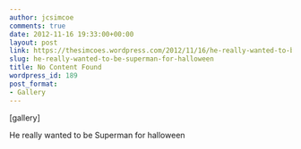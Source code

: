 ```yaml
---
author: jcsimcoe
comments: true
date: 2012-11-16 19:33:00+00:00
layout: post
link: https://thesimcoes.wordpress.com/2012/11/16/he-really-wanted-to-be-superman-for-halloween/
slug: he-really-wanted-to-be-superman-for-halloween
title: No Content Found
wordpress_id: 189
post_format:
- Gallery
---
```


[gallery]


He really wanted to be Superman for halloween
